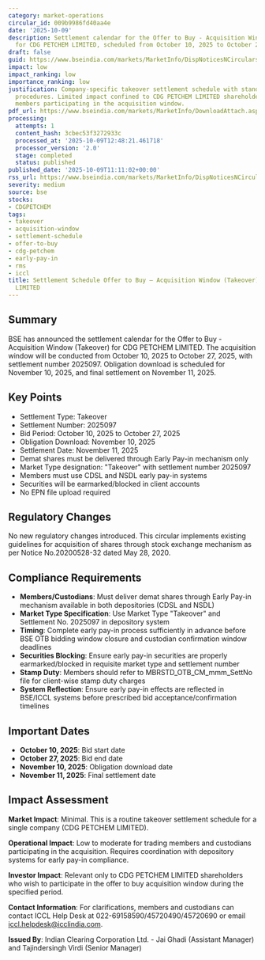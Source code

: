 ```yaml
---
category: market-operations
circular_id: 009b9986fd40aa4e
date: '2025-10-09'
description: Settlement calendar for the Offer to Buy - Acquisition Window (Takeover)
  for CDG PETCHEM LIMITED, scheduled from October 10, 2025 to October 27, 2025.
draft: false
guid: https://www.bseindia.com/markets/MarketInfo/DispNoticesNCirculars.aspx?Noticeid={719BA16F-1B71-4A2F-AC14-8FCD3F0C00EF}&noticeno=20251009-19&dt=10/09/2025&icount=19&totcount=32&flag=0
impact: low
impact_ranking: low
importance_ranking: low
justification: Company-specific takeover settlement schedule with standard operational
  procedures. Limited impact confined to CDG PETCHEM LIMITED shareholders and trading
  members participating in the acquisition window.
pdf_url: https://www.bseindia.com/markets/MarketInfo/DownloadAttach.aspx?id=20251009-19&attachedId=
processing:
  attempts: 1
  content_hash: 3cbec53f3272933c
  processed_at: '2025-10-09T12:48:21.461718'
  processor_version: '2.0'
  stage: completed
  status: published
published_date: '2025-10-09T11:11:02+00:00'
rss_url: https://www.bseindia.com/markets/MarketInfo/DispNoticesNCirculars.aspx?Noticeid={719BA16F-1B71-4A2F-AC14-8FCD3F0C00EF}&noticeno=20251009-19&dt=10/09/2025&icount=19&totcount=32&flag=0
severity: medium
source: bse
stocks:
- CDGPETCHEM
tags:
- takeover
- acquisition-window
- settlement-schedule
- offer-to-buy
- cdg-petchem
- early-pay-in
- rms
- iccl
title: Settlement Schedule Offer to Buy – Acquisition Window (Takeover) for CDG PETCHEM
  LIMITED
---
```


## Summary

BSE has announced the settlement calendar for the Offer to Buy - Acquisition Window (Takeover) for CDG PETCHEM LIMITED. The acquisition window will be conducted from October 10, 2025 to October 27, 2025, with settlement number 2025097. Obligation download is scheduled for November 10, 2025, and final settlement on November 11, 2025.

## Key Points

- Settlement Type: Takeover
- Settlement Number: 2025097
- Bid Period: October 10, 2025 to October 27, 2025
- Obligation Download: November 10, 2025
- Settlement Date: November 11, 2025
- Demat shares must be delivered through Early Pay-in mechanism only
- Market Type designation: "Takeover" with settlement number 2025097
- Members must use CDSL and NSDL early pay-in systems
- Securities will be earmarked/blocked in client accounts
- No EPN file upload required

## Regulatory Changes

No new regulatory changes introduced. This circular implements existing guidelines for acquisition of shares through stock exchange mechanism as per Notice No.20200528-32 dated May 28, 2020.

## Compliance Requirements

- **Members/Custodians**: Must deliver demat shares through Early Pay-in mechanism available in both depositories (CDSL and NSDL)
- **Market Type Specification**: Use Market Type "Takeover" and Settlement No. 2025097 in depository system
- **Timing**: Complete early pay-in process sufficiently in advance before BSE OTB bidding window closure and custodian confirmation window deadlines
- **Securities Blocking**: Ensure early pay-in securities are properly earmarked/blocked in requisite market type and settlement number
- **Stamp Duty**: Members should refer to MBRSTD_OTB_CM_mmm_SettNo file for client-wise stamp duty charges
- **System Reflection**: Ensure early pay-in effects are reflected in BSE/ICCL systems before prescribed bid acceptance/confirmation timelines

## Important Dates

- **October 10, 2025**: Bid start date
- **October 27, 2025**: Bid end date
- **November 10, 2025**: Obligation download date
- **November 11, 2025**: Final settlement date

## Impact Assessment

**Market Impact**: Minimal. This is a routine takeover settlement schedule for a single company (CDG PETCHEM LIMITED). 

**Operational Impact**: Low to moderate for trading members and custodians participating in the acquisition. Requires coordination with depository systems for early pay-in compliance.

**Investor Impact**: Relevant only to CDG PETCHEM LIMITED shareholders who wish to participate in the offer to buy acquisition window during the specified period.

**Contact Information**: For clarifications, members and custodians can contact ICCL Help Desk at 022-69158590/45720490/45720690 or email iccl.helpdesk@icclindia.com.

**Issued By**: Indian Clearing Corporation Ltd. - Jai Ghadi (Assistant Manager) and Tajindersingh Virdi (Senior Manager)